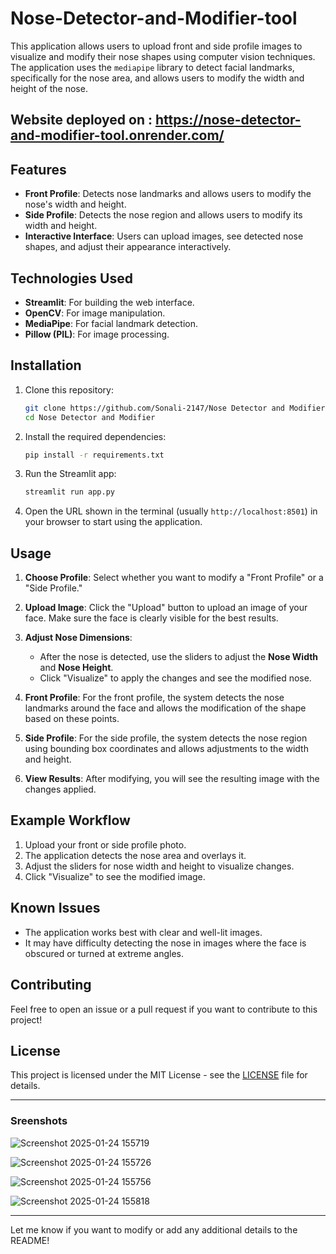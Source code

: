 # Nose-Detector-and-Modifier-tool

This application allows users to upload front and side profile images to visualize and modify their nose shapes using computer vision techniques. The application uses the `mediapipe` library to detect facial landmarks, specifically for the nose area, and allows users to modify the width and height of the nose.

## Website deployed on : https://nose-detector-and-modifier-tool.onrender.com/

## Features
- **Front Profile**: Detects nose landmarks and allows users to modify the nose's width and height.
- **Side Profile**: Detects the nose region and allows users to modify its width and height.
- **Interactive Interface**: Users can upload images, see detected nose shapes, and adjust their appearance interactively.

## Technologies Used
- **Streamlit**: For building the web interface.
- **OpenCV**: For image manipulation.
- **MediaPipe**: For facial landmark detection.
- **Pillow (PIL)**: For image processing.

## Installation

1. Clone this repository:

   ```bash
   git clone https://github.com/Sonali-2147/Nose Detector and Modifier tool.git
   cd Nose Detector and Modifier
   ```

2. Install the required dependencies:

   ```bash
   pip install -r requirements.txt
   ```

3. Run the Streamlit app:

   ```bash
   streamlit run app.py
   ```

4. Open the URL shown in the terminal (usually `http://localhost:8501`) in your browser to start using the application.

## Usage

1. **Choose Profile**: Select whether you want to modify a "Front Profile" or a "Side Profile."
   
2. **Upload Image**: Click the "Upload" button to upload an image of your face. Make sure the face is clearly visible for the best results.

3. **Adjust Nose Dimensions**:
   - After the nose is detected, use the sliders to adjust the **Nose Width** and **Nose Height**.
   - Click "Visualize" to apply the changes and see the modified nose.

4. **Front Profile**: For the front profile, the system detects the nose landmarks around the face and allows the modification of the shape based on these points.

5. **Side Profile**: For the side profile, the system detects the nose region using bounding box coordinates and allows adjustments to the width and height.

6. **View Results**: After modifying, you will see the resulting image with the changes applied.

## Example Workflow

1. Upload your front or side profile photo.
2. The application detects the nose area and overlays it.
3. Adjust the sliders for nose width and height to visualize changes.
4. Click "Visualize" to see the modified image.

## Known Issues
- The application works best with clear and well-lit images.
- It may have difficulty detecting the nose in images where the face is obscured or turned at extreme angles.

## Contributing

Feel free to open an issue or a pull request if you want to contribute to this project!

## License

This project is licensed under the MIT License - see the [LICENSE](LICENSE) file for details.

---

### Sreenshots
![Screenshot 2025-01-24 155719](https://github.com/user-attachments/assets/adac76de-0e7c-4cfa-b069-7452c0f70a14)

![Screenshot 2025-01-24 155726](https://github.com/user-attachments/assets/5c418405-5acb-45b0-b839-184861f21c38)

![Screenshot 2025-01-24 155756](https://github.com/user-attachments/assets/8781a35e-c60d-448c-adc6-332b1539851f)

![Screenshot 2025-01-24 155818](https://github.com/user-attachments/assets/5cbed567-b3a4-4157-bb23-36860cb3e333)


---

Let me know if you want to modify or add any additional details to the README!
